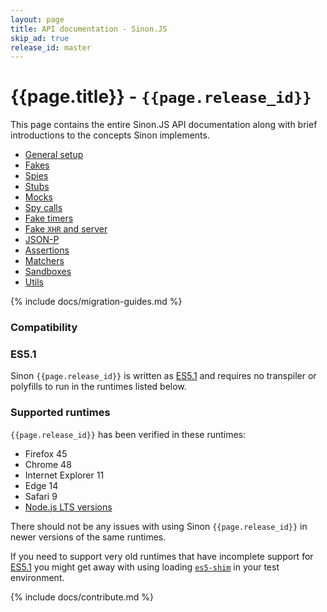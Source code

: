 ```yaml
---
layout: page
title: API documentation - Sinon.JS
skip_ad: true
release_id: master
---
```


# {{page.title}} - `{{page.release_id}}`

This page contains the entire Sinon.JS API documentation along with brief introductions to the concepts Sinon implements.

* [General setup](./general-setup)
* [Fakes](./fakes)
* [Spies](./spies)
* [Stubs](./stubs)
* [Mocks](./mocks)
* [Spy calls](./spy-call)
* [Fake timers](./fake-timers)
* [Fake <code>XHR</code> and server](./fake-xhr-and-server)
* [JSON-P](./json-p)
* [Assertions](./assertions)
* [Matchers](./matchers)
* [Sandboxes](./sandbox)
* [Utils](./utils)

{% include docs/migration-guides.md %}

### Compatibility

### ES5.1

Sinon `{{page.release_id}}` is written as [ES5.1][ES5] and requires no transpiler or polyfills to run in the runtimes listed below.

### Supported runtimes

`{{page.release_id}}` has been verified in these runtimes:

* Firefox 45
* Chrome 48
* Internet Explorer 11
* Edge 14
* Safari 9
* [Node.js LTS versions](https://github.com/nodejs/Release)

There should not be any issues with using Sinon `{{page.release_id}}` in newer versions of the same runtimes.

If you need to support very old runtimes that have incomplete support for [ES5.1][ES5] you might get away with using loading [`es5-shim`][es5-shim] in your test environment.

{% include docs/contribute.md %}

[ES5]: http://www.ecma-international.org/ecma-262/5.1/
[es5-shim]: https://github.com/es-shims/es5-shim
